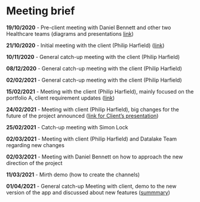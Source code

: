 # Meeting brief

**19/10/2020** - Pre-client meeting with Daniel Bennett and other two Healthcare teams (diagrams and presentations [link](https://uob-my.sharepoint.com/personal/xd19763_bristol_ac_uk/_layouts/15/onedrive.aspx?id=%2Fpersonal%2Fxd19763%5Fbristol%5Fac%5Fuk%2FDocuments%2Fhealthcare%20data%20simulators%2Fmodules%20to%20be%20built%2Epdf&parent=%2Fpersonal%2Fxd19763%5Fbristol%5Fac%5Fuk%2FDocuments%2Fhealthcare%20data%20simulators&originalPath=aHR0cHM6Ly91b2ItbXkuc2hhcmVwb2ludC5jb20vOmI6L2cvcGVyc29uYWwveGQxOTc2M19icmlzdG9sX2FjX3VrL0VWLXVEQU5PcjJsRHI4US15aTE3RERvQmwyY1JwbnRmdkluMlYyTmpSUGtWU3c_cnRpbWU9ek1HQTdWWDMyRWc))  

**21/10/2020** - Initial meeting with the client (Philip Harfield) ([link](https://uob-my.sharepoint.com/personal/xd19763_bristol_ac_uk/_layouts/15/onedrive.aspx?id=%2Fpersonal%2Fxd19763%5Fbristol%5Fac%5Fuk%2FDocuments%2Fhealthcare%20data%20simulators%2Finterface%20definition%2Epdf&parent=%2Fpersonal%2Fxd19763%5Fbristol%5Fac%5Fuk%2FDocuments%2Fhealthcare%20data%20simulators&originalPath=aHR0cHM6Ly91b2ItbXkuc2hhcmVwb2ludC5jb20vOmI6L2cvcGVyc29uYWwveGQxOTc2M19icmlzdG9sX2FjX3VrL0VZcXRNU0JrYWtaTGlWWXlTcjAxQ1ZjQkx6aXN5bDZZOWNKbDRxTFJTX2FCWGc_cnRpbWU9dTBoQ0JGYjMyRWc))    

**10/11/2020** - General catch-up meeting with the client (Philip Harfield)  

**08/12/2020** - General catch-up meeting with the client (Philip Harfield)  

**02/02/2021** - General catch-up meeting with the client (Philip Harfield)  

**15/02/2021** - Meeting with the client (Philip Harfield), mainly focused on the portfolio A, client requirement updates ([link](https://uob-my.sharepoint.com/:w:/g/personal/xd19763_bristol_ac_uk/EZ-n1Mm_6dNBoPNbMk8HntkBHq3ILT7evGv02mI1Pr3BGg?e=hLCmsF))  

**24/02/2021** - Meeting with client (Philip Harfield), big changes for the future of the project announced ([link for Client’s presentation](https://uob-my.sharepoint.com/:p:/g/personal/xd19763_bristol_ac_uk/EZuU6tPlY3RLjwgMvKSI7A4BSWF-M8_ooleZVSKfw_kgvQ?e=7sYyHe))

**25/02/2021** - Catch-up meeting with Simon Lock

**02/03/2021** - Meeting with client (Philip Harfield) and Datalake Team regarding new changes

**02/03/2021** - Meeting with Daniel Bennett on how to approach the new direction of the project

**11/03/2021** - Mirth demo (how to create the channels)

**01/04/2021** - General catch-up Meeting with client, demo to the new version of the app and discussed about new features ([summmary](https://uob-my.sharepoint.com/:w:/g/personal/xd19763_bristol_ac_uk/EXlFnAF6h3tMjjD1dOkDwrsBrk-l6hgh6xT3iYePwt5BbQ?e=AfbGbJ))
